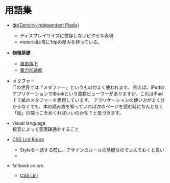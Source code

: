 用語集
===

 + [dp(Density-independent Pixels)](http://developer.android.com/guide/topics/resources/more-resources.html#Dimension)
    + ディスプレイサイズに依存しないピクセル表現
    + materialは常に1dpの厚みを持っている。

 + **物理基礎** 
   +  [自由落下](http://en.wikipedia.org/wiki/Free_fall)
   +  [重力加速度](http://en.wikipedia.org/wiki/Gravitational_acceleration)

 + メタファー  
ITの世界では「メタファー」というものがよく使われます。
例えば、iPadのアプリケーションでiBookという書籍ビューワーがありますが、これはiPad上で紙のメタファーを表現しています。
アプリケーションの使い方がよく分からなくても、本の読み方を知っていれば次のページを読む時になんとなく「紙」の端っこをめくればいいのかな？と気づきます。

 + visual language  
視覚によって意思疎通をすること

 + [CSS Lint Roure](https://github.com/CSSLint/csslint/wiki/rules)
   +  Styleを一読する前に、デザインのルールの基礎なのでよんでおくと良い
   +  

 + fallback colors
   + [CSS Lint](https://github.com/CSSLint/csslint/wiki/Require-fallback-colors)

